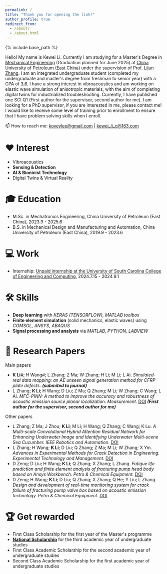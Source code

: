 ```yaml
---
permalink: /
title: "Thank you for opening the link!"
author_profile: true
redirect_from: 
  - /about/
  - /about.html
---
```


{% include base_path %}

Hello! My name is Kewei Li. Currently I am studying for a Master's Degree in [Mechanical Engineering](https://cmee.upc.edu.cn/) (Graduation planned for June 2025) at [China University of Petroleum (East China)](https://www.upc.edu.cn/) under the supervision of [Prof. Lijun Zhang](https://cmee.upc.edu.cn/2024/0304/c21292a424244/page.htm).
I am an integrated undergraduate student (completed my undergraduate and master's degree from freshman to senior year) with a GPA of [3.6](http://thehangedmanc.github.io/files/grades.pdf). I have a strong interest in vibroacoustics and am working on elastic wave simulation of anisotropic materials, with the aim of completing digital twins for industrialized troubleshooting. Currently, I have published one SCI Q1 (First author for the supervisor, second author for me). I am looking for a PhD supervisor, if you are interested in me, please contact me! I would like to receive some level of training prior to enrollment to ensure that I have problem solving skills when I enroll.

📫 How to reach me: <a href='mailto:koveylee@gmail.com'>koveylee@gmail.com</a> | <a href='mailto:kewei_li_c@163.com'>kewei_li_c@163.com</a>

❤ Interest
======
*   Vibroacoustics
*   **Sensing & Detection**
*   **AI & Bionicist Technology**
*   Digital Twins & Virtual Reality

🎓 Education
======
*   M.Sc. in Mechatronics Engineering, China University of Petroleum (East China), 2023.9 - 2025.6
*   B.S. in Mechanical Design and Manufacturing and Automation, China University of Petroleum (East China), 2019.9 - 2023.6

💻 Work
======
*   Internship: [Unpaid internship at the University of South Carolina College of Engineering and Computing](http://thehangedmanc.github.io/files/Offer_letter_summer.pdf), 2024.7.15 - 2024.9.1

🛠 Skills
======
*   **Deep learning** with *KERAS (TENSORFLOW), MATLAB toolbox*
*   **Finite element simulation** (solid mechanics, elastic waves) using *COMSOL, ANSYS, ABAQUS*
*   **Signal processing and analysis** via *MATLAB, PYTHON, LABVIEW*

📕 Research Papers
======
Main papers
*   **K Li**#; H Wang#; L Zhang; Z Ma; W Zhang; H Li; M Li; L Ai. *Simulated-real data mapping: an AE unseen signal generation method for CFRP plate defects.* ***(submited to journal)***
*   L Zhang; **K Li**; H Wang; D Liu; Z Ma; Q Zhang; M Li; W Zhang; C Wang; L Ai. *MFC-PINN: A method to improve the accuracy and robustness of acoustic emission source planar localization. Measurement.* [DOI](https://www.sciencedirect.com/science/article/pii/S0263224124008807/)
    ***(First author for the supervisor, second author for me)***

Other papers
*   L Zhang; Z Ma; J Zhou; **K Li**; M Li; H Wang; Q Zhang; C Wang; K Lu. *A Multi-scale Convolutional Hybrid Attention Residual Network for Enhancing Underwater Image and Identifying Underwater Multi-scene Sea Cucumber. IEEE Robotics and Automation.* [DOI](https://ieeexplore.ieee.org/document/10595499/authors#authors/)
*   L Zhang; H Wang; **K Li**; D Liu; Q Zhang; Z Ma; M Li; W Zhang; X Yin. *Advances in Experimental Methods for Crack Detection in Engineering. Experimental Technology and Management.* [DOI](https://chn.oversea.cnki.net/KCMS/detail/detail.aspx?dbcode=CJFD&dbname=CJFDLAST2024&filename=SYJL202401001&uniplatform=OVERSEA&v=XIfqTPdfigxVNJux2nWA5a8WlN_ZamEAVhcNyUnUrzkjgxjP_xl1kukTkwvCGurk/)
*   D Zeng; D Liu; H Wang; **K Li**; Q Zhang; X Zhang; L Zhang. *Fatigue life prediction and finite element analysis of fracturing pump head body based on Ansys Workbench. 
Petro & Chemical Equipment.* [DOI](https://chn.oversea.cnki.net/KCMS/detail/detail.aspx?dbcode=CJFD&dbname=CJFDLAST2023&filename=HSFF202310002&uniplatform=OVERSEA&v=wpgFIKwFzWgRZ7sLnUgaNvOqTsujcnGnn-0HvIqN0UL7nV_g_RUM8y-apQQtT9NH/)
*   D Zeng; H Wang; **K Li**; D Liu; Q Zhang; X Zhang; Q He; Y Liu; L Zhang. *Design and development of real-time monitoring system for crack failure of fracturing pump valve box based on acoustic emission technology. Petro & Chemical Equipment.* [DOI](https://chn.oversea.cnki.net/KCMS/detail/detail.aspx?dbcode=CJFD&dbname=CJFDLAST2023&filename=HSFF202308042&uniplatform=OVERSEA&v=wpgFIKwFzWip6EGYSqP5150dxRQddmnclObEpEd-k4a1PjKfDkC10FRCerVnc7uL/)

🏆 Get rewarded
======
*   First Class Scholarship for the first year of the Master's programme
*   [**National Scholarship**](http://thehangedmanc.github.io/_pages/nation.png) for the third academic year of undergraduate studies
*   First Class Academic Scholarship for the second academic year of undergraduate studies
*   Second Class Academic Scholarship for the first academic year of undergraduate studies
